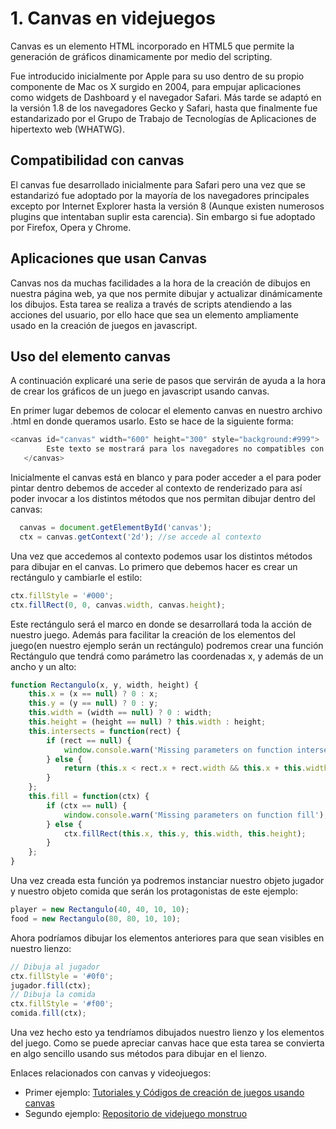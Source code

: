 # 1. Canvas en videjuegos

Canvas  es un elemento HTML incorporado en HTML5 que permite la generación de gráficos dinamicamente por medio del scripting.

Fue introducido inicialmente por Apple para su uso dentro de su propio componente de Mac os X surgido en 2004, para empujar aplicaciones como widgets de Dashboard y el navegador Safari. Más tarde se adaptó en la versión 1.8 de los navegadores Gecko y Safari, hasta que finalmente fue estandarizado por el Grupo de Trabajo de Tecnologías de Aplicaciones de hipertexto web (WHATWG).

## Compatibilidad con canvas

El canvas fue desarrollado inicialmente para Safari pero una vez que se estandarizó fue adoptado por la mayoría de los navegadores principales excepto por Internet Explorer hasta la versión 8 (Aunque existen numerosos plugins que intentaban suplir esta carencia). Sin embargo si fue adoptado por Firefox, Opera y Chrome.

## Aplicaciones que usan Canvas

Canvas nos da muchas facilidades a la hora de la creación de dibujos en nuestra página web, ya que nos permite dibujar y actualizar dinámicamente los dibujos. Esta tarea se realiza a través de scripts atendiendo a las acciones del usuario, por ello hace que sea un elemento ampliamente usado en la creación de juegos en javascript.

## Uso del elemento canvas

A continuación explicaré una serie de pasos que servirán de ayuda a la hora de crear los gráficos de un juego en javascript usando canvas.

En primer lugar debemos de colocar el elemento canvas en nuestro archivo .html en donde queramos usarlo. Esto se hace de la siguiente forma:

~~~javascript
<canvas id="canvas" width="600" height="300" style="background:#999">
        Este texto se mostrará para los navegadores no compatibles con canvas
   </canvas>
~~~

Inicialmente el canvas está en blanco y para poder acceder a el para poder pintar dentro debemos de acceder al contexto de renderizado para así poder invocar a los distintos métodos que nos permitan dibujar dentro del canvas:  

~~~javascript
  canvas = document.getElementById('canvas');
  ctx = canvas.getContext('2d'); //se accede al contexto
~~~

Una vez que accedemos al contexto podemos usar los distintos métodos para dibujar en el canvas. Lo primero que debemos hacer es crear un rectángulo y cambiarle el estilo:

~~~javascript
ctx.fillStyle = '#000';
ctx.fillRect(0, 0, canvas.width, canvas.height);
~~~

Este rectángulo será el marco en donde se desarrollará toda la acción de nuestro juego. Además para facilitar la creación de los elementos del juego(en nuestro ejemplo serán un rectángulo) podremos crear una función Rectángulo que tendrá como parámetro las coordenadas x, y además de un ancho y un alto:

~~~javascript
function Rectangulo(x, y, width, height) {
    this.x = (x == null) ? 0 : x;
    this.y = (y == null) ? 0 : y;
    this.width = (width == null) ? 0 : width;
    this.height = (height == null) ? this.width : height;
    this.intersects = function(rect) {
        if (rect == null) {
            window.console.warn('Missing parameters on function intersects');
        } else {
            return (this.x < rect.x + rect.width && this.x + this.width > rect.x && this.y < rect.y + rect.height && this.y + this.height > rect.y);
        }
    };
    this.fill = function(ctx) {
        if (ctx == null) {
            window.console.warn('Missing parameters on function fill');
        } else {
            ctx.fillRect(this.x, this.y, this.width, this.height);
        }
    };
}
~~~

Una vez creada esta función ya podremos instanciar nuestro objeto jugador y nuestro objeto comida que serán los protagonistas de este ejemplo:

~~~javascript
player = new Rectangulo(40, 40, 10, 10);
food = new Rectangulo(80, 80, 10, 10);
~~~

Ahora podríamos dibujar los elementos anteriores para que sean visibles en nuestro lienzo:

~~~javascript
// Dibuja al jugador
ctx.fillStyle = '#0f0';
jugador.fill(ctx);
// Dibuja la comida
ctx.fillStyle = '#f00';
comida.fill(ctx);
~~~

Una vez hecho esto ya tendríamos dibujados nuestro lienzo y los elementos del juego. Como se puede apreciar canvas hace que esta tarea se convierta en algo sencillo usando sus métodos para dibujar en el lienzo.

Enlaces relacionados con canvas y videojuegos:

* Primer ejemplo: [Tutoriales y Códigos de creación de juegos usando canvas](http://juegos.canvas.ninja/)
* Segundo ejemplo: [Repositorio de videjuego monstruo](https://github.com/lostdecade/simple_canvas_game.git)
